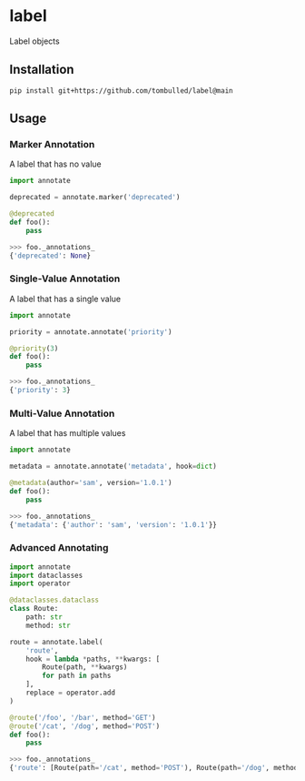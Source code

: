 # label
Label objects

## Installation
```console
pip install git+https://github.com/tombulled/label@main
```

## Usage

### Marker Annotation
A label that has no value
```python
import annotate

deprecated = annotate.marker('deprecated')

@deprecated
def foo():
    pass
```

```python
>>> foo._annotations_
{'deprecated': None}
```

### Single-Value Annotation
A label that has a single value
```python
import annotate

priority = annotate.annotate('priority')

@priority(3)
def foo():
    pass
```

```python
>>> foo._annotations_
{'priority': 3}
```

### Multi-Value Annotation
A label that has multiple values
```python
import annotate

metadata = annotate.annotate('metadata', hook=dict)

@metadata(author='sam', version='1.0.1')
def foo():
    pass
```

```python
>>> foo._annotations_
{'metadata': {'author': 'sam', 'version': '1.0.1'}}
```

### Advanced Annotating
```python
import annotate
import dataclasses
import operator

@dataclasses.dataclass
class Route:
    path: str
    method: str

route = annotate.label(
    'route',
    hook = lambda *paths, **kwargs: [
        Route(path, **kwargs)
        for path in paths
    ],
    replace = operator.add
)

@route('/foo', '/bar', method='GET')
@route('/cat', '/dog', method='POST')
def foo():
    pass
```

```python
>>> foo._annotations_
{'route': [Route(path='/cat', method='POST'), Route(path='/dog', method='POST'), Route(path='/foo', method='GET'), Route(path='/bar', method='GET')]}
```
